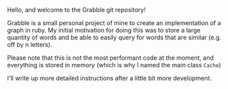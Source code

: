 Hello, and welcome to the Grabble git repository!

Grabble is a small personal project of mine to create an implementation of a graph in ruby. My initial motivation for doing this was to store a large quantity of words and be able to easily query for words that are similar (e.g. off by n letters).

Please note that this is not the most performant code at the moment, and everything is stored in memory (which is why I named the main class `Cache`)

I'll write up more detailed instructions after a little bit more development.
